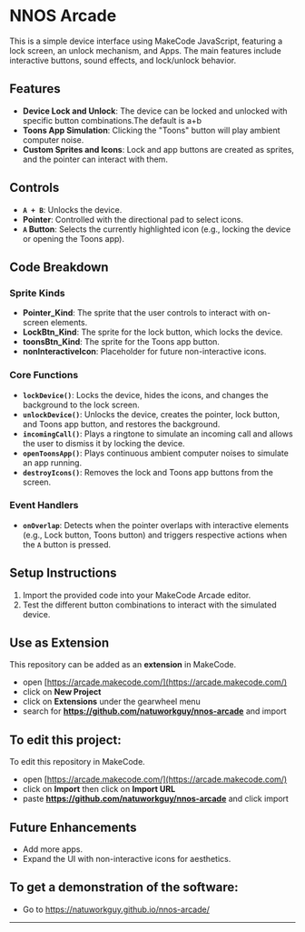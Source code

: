  


# NNOS Arcade

This is a simple device interface using MakeCode JavaScript, featuring a lock screen, an unlock mechanism, and Apps. The main features include interactive buttons, sound effects, and lock/unlock behavior.

## Features

- **Device Lock and Unlock**: The device can be locked and unlocked with specific button combinations.The default is a+b 
- **Toons App Simulation**: Clicking the "Toons" button will play ambient computer noise.
- **Custom Sprites and Icons**: Lock and app buttons are created as sprites, and the pointer can interact with them.
  
## Controls

- **`A + B`**: Unlocks the device.
- **Pointer**: Controlled with the directional pad to select icons.
- **`A` Button**: Selects the currently highlighted icon (e.g., locking the device or opening the Toons app).

## Code Breakdown

### Sprite Kinds
- **Pointer_Kind**: The sprite that the user controls to interact with on-screen elements.
- **LockBtn_Kind**: The sprite for the lock button, which locks the device.
- **toonsBtn_Kind**: The sprite for the Toons app button.
- **nonInteractiveIcon**: Placeholder for future non-interactive icons.

### Core Functions
- **`lockDevice()`**: Locks the device, hides the icons, and changes the background to the lock screen.
- **`unlockDevice()`**: Unlocks the device, creates the pointer, lock button, and Toons app button, and restores the background.
- **`incomingCall()`**: Plays a ringtone to simulate an incoming call and allows the user to dismiss it by locking the device.
- **`openToonsApp()`**: Plays continuous ambient computer noises to simulate an app running.
- **`destroyIcons()`**: Removes the lock and Toons app buttons from the screen.

### Event Handlers
- **`onOverlap`**: Detects when the pointer overlaps with interactive elements (e.g., Lock button, Toons button) and triggers respective actions when the `A` button is pressed.

## Setup Instructions

1. Import the provided code into your MakeCode Arcade editor.
2. Test the different button combinations to interact with the simulated device.

## Use as Extension

This repository can be added as an **extension** in MakeCode.

* open [https://arcade.makecode.com/](https://arcade.makecode.com/)
* click on **New Project**
* click on **Extensions** under the gearwheel menu
* search for **https://github.com/natuworkguy/nnos-arcade** and import

## To edit this project:

To edit this repository in MakeCode.

* open [https://arcade.makecode.com/](https://arcade.makecode.com/)
* click on **Import** then click on **Import URL**
* paste **https://github.com/natuworkguy/nnos-arcade** and click import

## Future Enhancements

- Add more apps.
- Expand the UI with non-interactive icons for aesthetics.

## To get a demonstration of the software:

- Go to https://natuworkguy.github.io/nnos-arcade/

---
